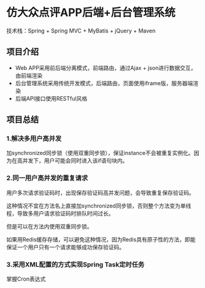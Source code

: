 # 仿大众点评APP后端+后台管理系统
技术栈：Spring + Spring MVC + MyBatis + jQuery + Maven

## 项目介绍
- Web APP采用前后端分离模式，前端路由，通过Ajax + json进行数据交互，由前端渲染
- 后台管理系统采用传统开发模式，后端路由，页面使用iframe版，服务器端渲染
- 后端API接口使用RESTful风格

## 项目总结

### 1.解决多用户高并发
加synchronized同步锁（使用双重同步锁），保证instance不会被重复实例化。因为在高并发下，用户可能会同时进入该if语句块内。

### 2.同一用户高并发的重复请求
用户多次请求验证码时，出现保存验证码高并发问题，会导致重复保存验证码。

这种情况不宜在方法名上直接加synchronized同步锁，否则整个方法变为单线程，导致多用户请求验证码时排队时间过长。

但是可以在方法内使用双重同步锁。

如果用Redis缓存存储，可以避免这种情况，因为Redis具有原子性的方法，即能保证一个用户只有一个请求能够成功保存验证码。

### 3.采用XML配置的方式实现Spring Task定时任务
掌握Cron表达式